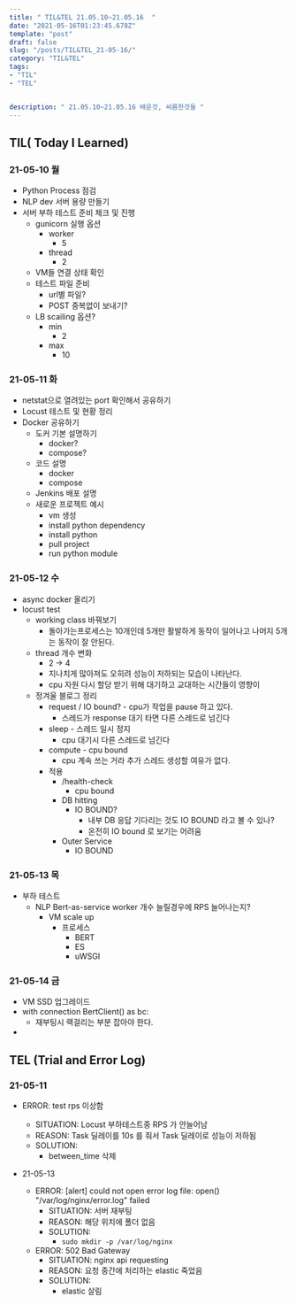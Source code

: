 ```yaml
---
title: " TIL&TEL 21.05.10~21.05.16  "
date: "2021-05-16T01:23:45.678Z"
template: "post"
draft: false
slug: "/posts/TIL&TEL_21-05-16/"
category: "TIL&TEL"
tags:
- "TIL"
- "TEL"


description: " 21.05.10~21.05.16 배운것, 씨름한것들 "
---
```


## TIL( Today I Learned)

### 21-05-10 월

-   Python Process 점검
-   NLP dev 서버 용량 만들기
-   서버 부하 테스트 준비 체크 및 진행
    -   gunicorn 실행 옵션
        -   worker
            -   5
        -   thread
            -   2
    -   VM들 연결 상태 확인
    -   테스트 파일 준비
        -   url별 파일?
        -   POST 중복없이 보내기? 
    -   LB scailing 옵션?
        -   min
            -   2
        -   max
            -   10

### 21-05-11 화

-   netstat으로 열려있는 port 확인해서 공유하기
-   Locust 테스트 및 현황 정리
-   Docker 공유하기
    -   도커 기본 설명하기
        -   docker?
        -   compose?
    -   코드 설명
        -   docker
        -   compose
    -   Jenkins 배포 설명
    -   새로운 프로젝트 예시
        -   vm 생성
        -   install python dependency
        -   install python 
        -   pull project
        -   run python module 

### 21-05-12 수

-   async docker 올리기
-   locust test
    -   working class 바꿔보기
        -   돌아가는프로세스는 10개인데 5개만 활발하게 동작이 일어나고 나머지 5개는 동작이 잘 안된다.
    -   thread 개수 변화
        -   2 -> 4
        -   지나치게 많아져도 오히려 성능이 저하되는 모습이 나타난다.
        -   cpu 자원 다시 할당 받기 위해 대기하고 교대하는 시간들이 영향이
    -   정겨울 블로그 정리
        -   request / IO bound? - cpu가 작업을 pause 하고 있다.
            -   스레드가 response 대기 타면 다른 스레드로 넘긴다
        -   sleep - 스레드 일시 정지
            -   cpu 대기시 다른 스레드로 넘긴다
        -   compute - cpu bound
            -   cpu 계속 쓰는 거라 추가 스레드 생성할 여유가 없다.
        -   적용
            -   /health-check
                -   cpu bound
            -   DB hitting
                -   IO BOUND?
                    -   내부 DB 응답 기다리는 것도 IO BOUND 라고 볼 수 있나? 
                    -   온전히 IO bound 로 보기는 어려움
            -   Outer Service
                -   IO BOUND 

### 21-05-13 목

-   부하 테스트
    -   NLP Bert-as-service worker 개수 늘릴경우에 RPS 늘어나는지? 
        -   VM scale up
            -   프로세스 
                -   BERT
                -   ES
                -   uWSGI

### 21-05-14 금

-   VM SSD 업그레이드
-   with connection BertClient() as bc:
    -   재부팅시 랙걸리는 부분 잡아야 한다.
-   


## TEL (Trial and Error Log)

### 21-05-11

-   ERROR: test rps 이상함
    -   SITUATION: Locust 부하테스트중 RPS 가 안늘어남
    -   REASON: Task 딜레이를 10s 를 줘서 Task 딜레이로 성능이 저하됨
    -   SOLUTION:
        -   between_time 삭제

-   21-05-13
    -   ERROR: [alert] could not open error log file: open() "/var/log/nginx/error.log" failed
        -   SITUATION: 서버 재부팅 
        -   REASON: 해당 위치에 폴더 없음
        -   SOLUTION:
            -   ```sudo mkdir -p /var/log/nginx```
    -   ERROR: 502 Bad Gateway
        -   SITUATION: nginx api requesting
        -   REASON: 요청 중간에 처리하는 elastic 죽었음
        -   SOLUTION:
            -   elastic 살림